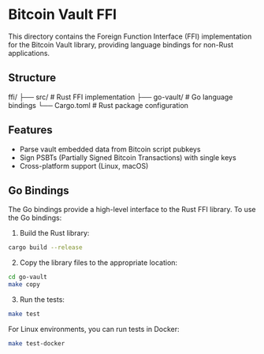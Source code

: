 # Bitcoin Vault FFI

This directory contains the Foreign Function Interface (FFI) implementation for the Bitcoin Vault library, providing language bindings for non-Rust applications.

## Structure

ffi/
├── src/ # Rust FFI implementation
├── go-vault/ # Go language bindings
└── Cargo.toml # Rust package configuration

## Features

- Parse vault embedded data from Bitcoin script pubkeys
- Sign PSBTs (Partially Signed Bitcoin Transactions) with single keys
- Cross-platform support (Linux, macOS)

## Go Bindings

The Go bindings provide a high-level interface to the Rust FFI library. To use the Go bindings:

1. Build the Rust library:

```bash
cargo build --release
```

2. Copy the library files to the appropriate location:

```bash
cd go-vault
make copy
```

3. Run the tests:

```bash
make test
```

For Linux environments, you can run tests in Docker:

```bash
make test-docker
```
